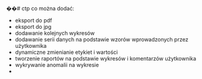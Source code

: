 ��#   c t p 
 
 co można dodać:
- eksport do pdf
- eksport do jpg
- dodawanie kolejnych wykresów
- dodawanie serii danych na podstawie wzorów wprowadzonych przez użytkownika
- dynamiczne zmienianie etykiet i wartości
- tworzenie raportów na podstawie wykresów i komentarzów użytkownika
- wykrywanie anomalii na wykresie
- 
